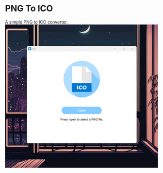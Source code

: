 # PNG To ICO
A simple PNG to ICO converter.
![App view](https://github.com/VeronGoggans/PNG-to-ICO/blob/main/img/App%20view.png?raw=true)
